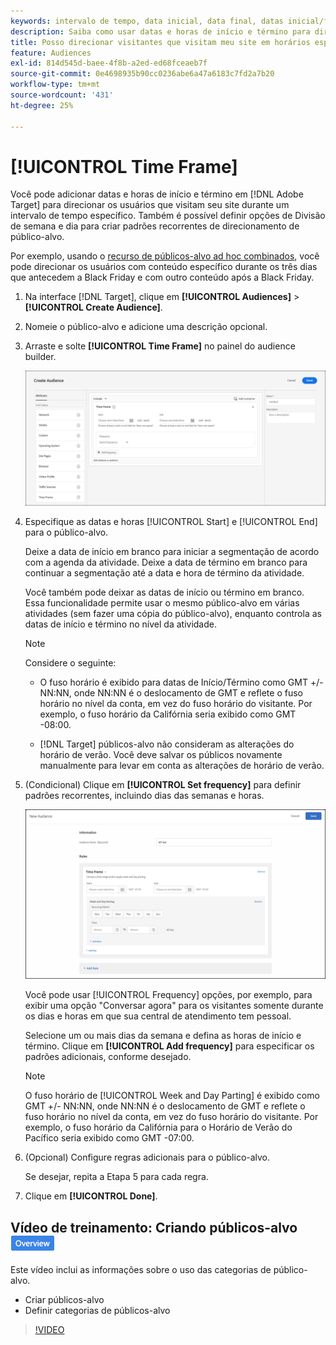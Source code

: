 ```yaml
---
keywords: intervalo de tempo, data inicial, data final, datas inicial/final, intervalo de tempo, agenda do target, divisão de semana, divisão de dia, divisão
description: Saiba como usar datas e horas de início e término para direcionar os usuários que visitam seu site durante um período específico.
title: Posso direcionar visitantes que visitam meu site em horários específicos?
feature: Audiences
exl-id: 814d545d-baee-4f8b-a2ed-ed68fceaeb7f
source-git-commit: 0e4698935b90cc0236abe6a47a6183c7fd2a7b20
workflow-type: tm+mt
source-wordcount: '431'
ht-degree: 25%

---
```


# [!UICONTROL Time Frame]

Você pode adicionar datas e horas de início e término em [!DNL Adobe Target] para direcionar os usuários que visitam seu site durante um intervalo de tempo específico. Também é possível definir opções de Divisão de semana e dia para criar padrões recorrentes de direcionamento de público-alvo.

Por exemplo, usando o [recurso de públicos-alvo ad hoc combinados](/help/main/c-target/combining-multiple-audiences.md#concept_A7386F1EA4394BD2AB72399C225981E5), você pode direcionar os usuários com conteúdo específico durante os três dias que antecedem a Black Friday e com outro conteúdo após a Black Friday.

1. Na interface [!DNL Target], clique em **[!UICONTROL Audiences]** > **[!UICONTROL Create Audience]**.
1. Nomeie o público-alvo e adicione uma descrição opcional.
1. Arraste e solte **[!UICONTROL Time Frame]** no painel do audience builder.

   ![imagem de target_timeframe_dialog](assets/target_timeframe_dialog.png)

1. Especifique as datas e horas [!UICONTROL Start] e [!UICONTROL End] para o público-alvo.

   Deixe a data de início em branco para iniciar a segmentação de acordo com a agenda da atividade. Deixe a data de término em branco para continuar a segmentação até a data e hora de término da atividade.

   Você também pode deixar as datas de início ou término em branco. Essa funcionalidade permite usar o mesmo público-alvo em várias atividades (sem fazer uma cópia do público-alvo), enquanto controla as datas de início e término no nível da atividade.

   >[!NOTE]
   >
   >Considere o seguinte:
   >
   >* O fuso horário é exibido para datas de Início/Término como GMT +/- NN:NN, onde NN:NN é o deslocamento de GMT e reflete o fuso horário no nível da conta, em vez do fuso horário do visitante. Por exemplo, o fuso horário da Califórnia seria exibido como GMT -08:00.
   >
   >* [!DNL Target] públicos-alvo não consideram as alterações do horário de verão. Você deve salvar os públicos novamente manualmente para levar em conta as alterações de horário de verão.

1. (Condicional) Clique em **[!UICONTROL Set frequency]** para definir padrões recorrentes, incluindo dias das semanas e horas.

   ![Divisão de semana e dia](assets/week_and_day_parting.png)

   Você pode usar [!UICONTROL Frequency] opções, por exemplo, para exibir uma opção &quot;Conversar agora&quot; para os visitantes somente durante os dias e horas em que sua central de atendimento tem pessoal.

   Selecione um ou mais dias da semana e defina as horas de início e término. Clique em **[!UICONTROL Add frequency]** para especificar os padrões adicionais, conforme desejado.

   >[!NOTE]
   >
   >O fuso horário de [!UICONTROL Week and Day Parting] é exibido como GMT +/- NN:NN, onde NN:NN é o deslocamento de GMT e reflete o fuso horário no nível da conta, em vez do fuso horário do visitante. Por exemplo, o fuso horário da Califórnia para o Horário de Verão do Pacífico seria exibido como GMT -07:00.

1. (Opcional) Configure regras adicionais para o público-alvo.

   Se desejar, repita a Etapa 5 para cada regra.

1. Clique em **[!UICONTROL Done]**.

## Vídeo de treinamento: Criando públicos-alvo ![Selo de visão geral](/help/main/assets/overview.png)

Este vídeo inclui as informações sobre o uso das categorias de público-alvo.

* Criar públicos-alvo
* Definir categorias de públicos-alvo

>[!VIDEO](https://video.tv.adobe.com/v/17392)

